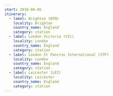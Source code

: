 ```yaml
---
start: 2018-04-05
itinerary:
  - label: Brighton (BTN)
    locality: Brighton
    country_name: England
    category: station
  - label: London Victoria (VIC)
    locality: London
    country_name: England
    category: station
  - label: London St Pancras International (STP)
    locality: London
    country_name: England
    category: station
  - label: Leicester (LEI)
    locality: Leicester
    country_name: England
    category: station
---
```

